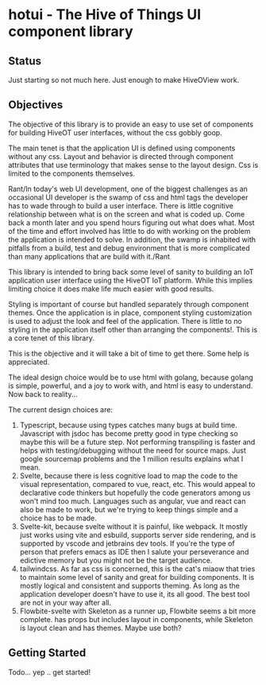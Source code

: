 # hotui - The Hive of Things UI component library

## Status

Just starting so not much here. Just enough to make HiveOView work.

## Objectives 

The objective of this library is to provide an easy to use set of components for building HiveOT user interfaces, without the css gobbly goop.

The main tenet is that the application UI is defined using components without any css. Layout and behavior is directed through component attributes that use terminology that makes sense to the layout design. Css is limited to the components themselves.

Rant/In today's web UI development, one of the biggest challenges as an occasional UI developer is the swamp of css and html tags the developer has to wade through to build a user interface. There is little cognitive relationship between what is on the screen and what is coded up. Come back a month later and you spend hours figuring out what does what. Most of the time and effort involved has little to do with working on the problem the application is intended to solve. In addition, the swamp is inhabited with pitfalls from a build, test and debug environment that is more complicated than many applications that are build with it./Rant

This library is intended to bring back some level of sanity to building an IoT application user interface using the HiveOT IoT platform. While this implies limiting choice it does make life much easier with good results. 

Styling is important of course but handled separately through component themes. Once the application is in place, component styling customization is used to adjust the look and feel of the application. There is little to no styling in the application itself other than arranging the components!. This is a core tenet of this library.

This is the objective and it will take a bit of time to get there. Some help is appreciated.

The ideal design choice would be to use html with golang, because golang is simple, powerful, and a joy to work with, and html is easy to understand. Now back to reality...

The current design choices are:
1. Typescript, because using types catches many bugs at build time. Javascript with jsdoc has become pretty good in type checking so maybe this will be a future step. Not performing transpiling is faster and helps with testing/debugging without the need for source maps. Just google sourcemap problems and the 1 million results explains what I mean.
2. Svelte, because there is less cognitive load to map the code to the visual representation, compared to vue, react, etc. This would appeal to declarative code thinkers but hopefully the code generators among us won't mind too much. Languages such as angular, vue and react can also be made to work, but we're trying to keep things simple and a choice has to be made.
3. Svelte-kit, because svelte without it is painful, like webpack. It mostly just works using vite and esbuild, supports server side rendering, and is supported by vscode and jetbrains dev tools. If you're the type of person that prefers emacs as IDE then I salute your perseverance and edictive memory but you might not be the target audience.
4. tailwindcss. As far as css is concerned, this is the cat's miaow that tries to maintain some level of sanity and great for building components. It is mostly logical and consistent and supports theming. As long as the application developer doesn't have to use it, its all good. The best tool are not in your way after all.
5. Flowbite-svelte with Skeleton as a runner up, Flowbite seems a bit more complete. has props but includes layout in components, while Skeleton is layout clean and has themes. Maybe use both?

## Getting Started

Todo... yep .. get started!
